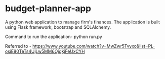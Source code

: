 # budget-planner-app
A python web application to manage firm's finances. The application is built using Flask framework, bootstrap and SQLAlchemy.

Command to run the application- python run.py

Referred to - https://www.youtube.com/watch?v=MwZwr5Tvyxo&list=PL-osiE80TeTs4UjLw5MM6OjgkjFeUxCYH

